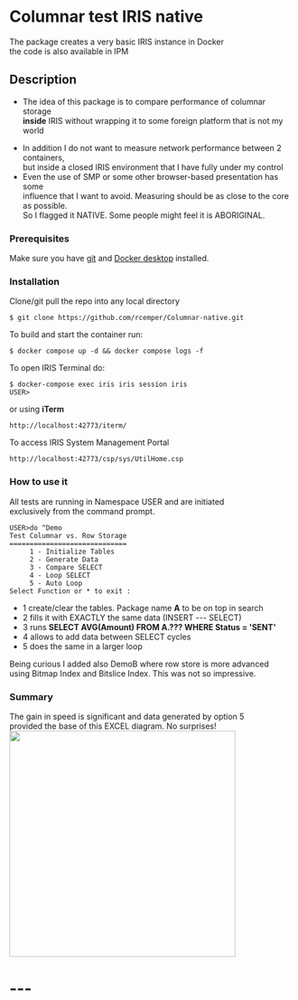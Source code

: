 # Columnar test IRIS native
The package creates a very basic IRIS instance in Docker    
the code is also available in IPM
## Description
+ The idea of this package is to compare performance of columnar storage   
**inside** IRIS without wrapping it to some foreign platform that is not my world 
* In addition I do not want to measure network performance between 2 containers,    
but inside a closed IRIS environment that I have fully under my control 
* Even the use of SMP or some other browser-based presentation has some     
influence that I want to avoid. Measuring should be as close to the core as possible.  
So I flagged it NATIVE. Some people might feel it is ABORIGINAL. 
### Prerequisites
Make sure you have [git](https://git-scm.com/book/en/v2/Getting-Started-Installing-Git) and [Docker desktop](https://www.docker.com/products/docker-desktop) installed.
### Installation
Clone/git pull the repo into any local directory
```
$ git clone https://github.com/rcemper/Columnar-native.git
```
To build and start the container run:
```
$ docker compose up -d && docker compose logs -f
```
To open IRIS Terminal do:
```
$ docker-compose exec iris iris session iris
USER>
```
or using **iTerm**
```
http://localhost:42773/iterm/
```
To access IRIS System Management Portal
```
http://localhost:42773/csp/sys/UtilHome.csp
```
### How to use it
All tests are running in Namespace USER and are initiated    
exclusively from the command prompt. 
```
USER>do ^Demo
Test Columnar vs. Row Storage
=============================
     1 - Initialize Tables
     2 - Generate Data
     3 - Compare SELECT
     4 - Loop SELECT
     5 - Auto Loop
Select Function or * to exit :
```
* 1 create/clear the tables. Package name **A** to be on top in search
* 2 fills it with EXACTLY the same data (INSERT --- SELECT)
* 3 runs **SELECT AVG(Amount) FROM A.??? WHERE Status = 'SENT'**
* 4 allows to add data between SELECT cycles
* 5 does the same in a larger loop
  
Being curious I added also DemoB where row store is more advanced   
using Bitmap Index and Bitslice Index. This was not so impressive.
### Summary
The gain in speed is significant and data generated by option 5    
provided the base of this EXCEL diagram. No surprises!     
<img src="https://community.intersystems.com/sites/default/files/inline/images/images/query-performance.JPG" width="400px"/>    
# ---
